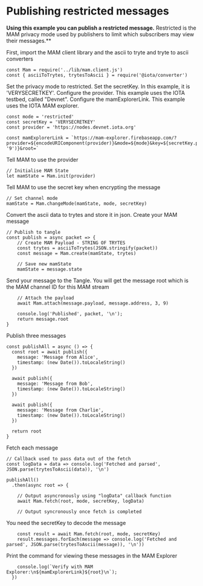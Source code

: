 # Publishing restricted messages

**Using this example you can publish a restricted message.** Restricted is the MAM privacy mode used by publishers to limit which subscribers may view their messages.**

First, import the MAM client library and the ascii to tryte and tryte to ascii converters
```
const Mam = require('../lib/mam.client.js')
const { asciiToTrytes, trytesToAscii } = require('@iota/converter')
```
Set the privacy mode to restricted.  Set the secretKey.  In this example, it is 'VERYSECRETKEY'.  Configure the provider.  This example uses the IOTA testbed, called "Devnet".  Configure the mamExplorerLink.  This example uses the IOTA MAM explorer.
```
const mode = 'restricted'
const secretKey = 'VERYSECRETKEY'
const provider = 'https://nodes.devnet.iota.org'

const mamExplorerLink = `https://mam-explorer.firebaseapp.com/?provider=${encodeURIComponent(provider)}&mode=${mode}&key=${secretKey.padEnd(81, '9')}&root=`
```
Tell MAM to use the provider
```
// Initialise MAM State
let mamState = Mam.init(provider)
```
Tell MAM to use the secret key when encrypting the message
```
// Set channel mode
mamState = Mam.changeMode(mamState, mode, secretKey)
```
Convert the ascii data to trytes and store it in json.  Create your MAM message
```
// Publish to tangle
const publish = async packet => {
    // Create MAM Payload - STRING OF TRYTES
    const trytes = asciiToTrytes(JSON.stringify(packet))
    const message = Mam.create(mamState, trytes)

    // Save new mamState
    mamState = message.state
```
Send your message to the Tangle. You will get the message root which is the MAM channel ID for this MAM stream
```
    // Attach the payload
    await Mam.attach(message.payload, message.address, 3, 9)

    console.log('Published', packet, '\n');
    return message.root
}
```
Publish three messages
```
const publishAll = async () => {
  const root = await publish({
    message: 'Message from Alice',
    timestamp: (new Date()).toLocaleString()
  })

  await publish({
    message: 'Message from Bob',
    timestamp: (new Date()).toLocaleString()
  })

  await publish({
    message: 'Message from Charlie',
    timestamp: (new Date()).toLocaleString()
  })

  return root
}
```
Fetch each message
```
// Callback used to pass data out of the fetch
const logData = data => console.log('Fetched and parsed', JSON.parse(trytesToAscii(data)), '\n')

publishAll()
  .then(async root => {

    // Output asyncronously using "logData" callback function
    await Mam.fetch(root, mode, secretKey, logData)

    // Output syncronously once fetch is completed
```
You need the secretKey to decode the message
```
    const result = await Mam.fetch(root, mode, secretKey)
    result.messages.forEach(message => console.log('Fetched and parsed', JSON.parse(trytesToAscii(message)), '\n'))
```
Print the command for viewing these messages in the MAM Explorer
```
    console.log(`Verify with MAM Explorer:\n${mamExplorerLink}${root}\n`);
  })
```